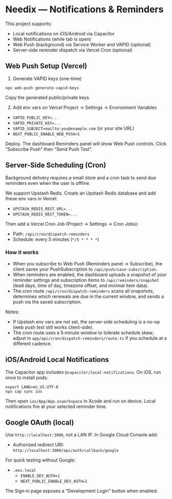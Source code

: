 # Needix — Notifications & Reminders

This project supports:

- Local notifications on iOS/Android via Capacitor
- Web Notifications (while tab is open)
- Web Push (background) via Service Worker and VAPID (optional)
- Server-side reminder dispatch via Vercel Cron (optional)

## Web Push Setup (Vercel)

1) Generate VAPID keys (one-time)

```
npx web-push generate-vapid-keys
```

Copy the generated public/private keys.

2) Add env vars on Vercel Project → Settings → Environment Variables

- `VAPID_PUBLIC_KEY=...`
- `VAPID_PRIVATE_KEY=...`
- `VAPID_SUBJECT=mailto:you@example.com` (or your site URL)
- `NEXT_PUBLIC_ENABLE_WEB_PUSH=1`

Deploy. The dashboard Reminders panel will show Web Push controls. Click “Subscribe Push” then “Send Push Test”.

## Server-Side Scheduling (Cron)

Background delivery requires a small store and a cron task to send due reminders even when the user is offline.

We support Upstash Redis. Create an Upstash Redis database and add these env vars in Vercel:

- `UPSTASH_REDIS_REST_URL=...`
- `UPSTASH_REDIS_REST_TOKEN=...`

Then add a Vercel Cron Job (Project → Settings → Cron Jobs):

- Path: `/api/cron/dispatch-reminders`
- Schedule: every 5 minutes (`*/5 * * * *`)

### How it works

- When you subscribe to Web Push (Reminders panel → Subscribe), the client saves your PushSubscription to `/api/push/save-subscription`.
- When reminders are enabled, the dashboard uploads a snapshot of your reminder settings and subscription items to `/api/reminders/snapshot` (lead days, time of day, timezone offset, and minimal item data).
- The cron route `/api/cron/dispatch-reminders` scans all snapshots, determines which renewals are due in the current window, and sends a push via the saved subscription.

Notes:

- If Upstash env vars are not set, the server-side scheduling is a no-op (web push test still works client-side).
- The cron route uses a 5‑minute window to tolerate schedule skew; adjust in `app/api/cron/dispatch-reminders/route.ts` if you schedule at a different cadence.

## iOS/Android Local Notifications

The Capacitor app includes `@capacitor/local-notifications`. On iOS, run once to install pods:

```
export LANG=en_US.UTF-8
npx cap sync ios
```

Then open `ios/App/App.xcworkspace` in Xcode and run on device. Local notifications fire at your selected reminder time.

## Google OAuth (local)

Use `http://localhost:3000`, not a LAN IP. In Google Cloud Console add:

- Authorized redirect URI: `http://localhost:3000/api/auth/callback/google`

For quick testing without Google:

- `.env.local`
  - `ENABLE_DEV_AUTH=1`
  - `NEXT_PUBLIC_ENABLE_DEV_AUTH=1`

The Sign‑in page exposes a “Development Login” button when enabled.

